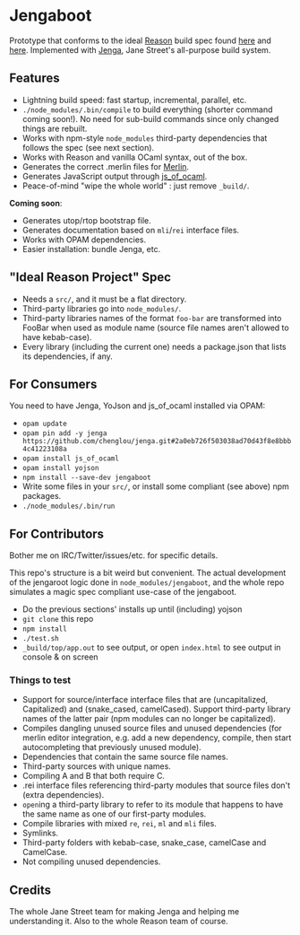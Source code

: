 # Jengaboot

Prototype that conforms to the ideal [Reason](https://github.com/facebook/reason) build spec found [here](https://github.com/facebook/reason/wiki/Reason-Project:-Proposal-For-Unifying-Local-Development-And-Package-Manement) and [here](https://github.com/facebook/reason/wiki/The-Ideal-Package-Sandbox). Implemented with [Jenga](https://github.com/janestreet/jenga), Jane Street's all-purpose build system.

## Features

- Lightning build speed: fast startup, incremental, parallel, etc.
- `./node_modules/.bin/compile` to build everything (shorter command coming soon!). No need for sub-build commands since only changed things are rebuilt.
- Works with npm-style `node_modules` third-party dependencies that follows the spec (see next section).
- Works with Reason and vanilla OCaml syntax, out of the box.
- Generates the correct .merlin files for [Merlin](https://github.com/the-lambda-church/merlin).
- Generates JavaScript output through [js_of_ocaml](http://ocsigen.org/js_of_ocaml/).
- Peace-of-mind "wipe the whole world" : just remove `_build/`.

**Coming soon**:
- Generates utop/rtop bootstrap file.
- Generates documentation based on `mli`/`rei` interface files.
- Works with OPAM dependencies.
- Easier installation: bundle Jenga, etc.

## "Ideal Reason Project" Spec

- Needs a `src/`, and it must be a flat directory.
- Third-party libraries go into `node_modules/`.
- Third-party libraries names of the format `foo-bar` are transformed into FooBar when used as module name (source file names aren't allowed to have kebab-case).
- Every library (including the current one) needs a package.json that lists its dependencies, if any.

## For Consumers

You need to have Jenga, YoJson and js_of_ocaml installed via OPAM:
- `opam update`
- `opam pin add -y jenga https://github.com/chenglou/jenga.git#2a0eb726f503038ad70d43f8e8bbb4c41223108a`
- `opam install js_of_ocaml`
- `opam install yojson`
- `npm install --save-dev jengaboot`
- Write some files in your `src/`, or install some compliant (see above) npm packages.
- `./node_modules/.bin/run`


## For Contributors
Bother me on IRC/Twitter/issues/etc. for specific details.

This repo's structure is a bit weird but convenient. The actual development of the jengaroot logic done in `node_modules/jengaboot`, and the whole repo simulates a magic spec compliant use-case of the jengaboot.

- Do the previous sections' installs up until (including) yojson
- `git clone` this repo
- `npm install`
- `./test.sh`
- `_build/top/app.out` to see output, or open `index.html` to see output in console & on screen

### Things to test
- Support for source/interface interface files that are (uncapitalized, Capitalized) and (snake_cased, camelCased). Support third-party library names of the latter pair (npm modules can no longer be capitalized).
- Compiles dangling unused source files and unused dependencies (for merlin editor integration, e.g. add a new dependency, compile, then start autocompleting that previously unused module).
- Dependencies that contain the same source file names.
- Third-party sources with unique names.
- Compiling A and B that both require C.
- .rei interface files referencing third-party modules that source files don't (extra dependencies).
- `open`ing a third-party library to refer to its module that happens to have the same name as one of our first-party modules.
- Compile libraries with mixed `re`, `rei`, `ml` and `mli` files.
- Symlinks.
- Third-party folders with kebab-case, snake_case, camelCase and CamelCase.
- Not compiling unused dependencies.

## Credits
The whole Jane Street team for making Jenga and helping me understanding it. Also to the whole Reason team of course.
